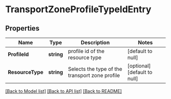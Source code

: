 # TransportZoneProfileTypeIdEntry

## Properties
Name | Type | Description | Notes
------------ | ------------- | ------------- | -------------
**ProfileId** | **string** | profile id of the resource type | [default to null]
**ResourceType** | **string** | Selects the type of the transport zone profile | [optional] [default to null]

[[Back to Model list]](../README.md#documentation-for-models) [[Back to API list]](../README.md#documentation-for-api-endpoints) [[Back to README]](../README.md)


